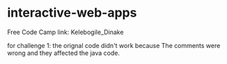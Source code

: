 # interactive-web-apps
Free Code Camp link: Kelebogile_Dinake

for challenge 1: the orignal code didn't work because
The comments were wrong and they affected the java code.
